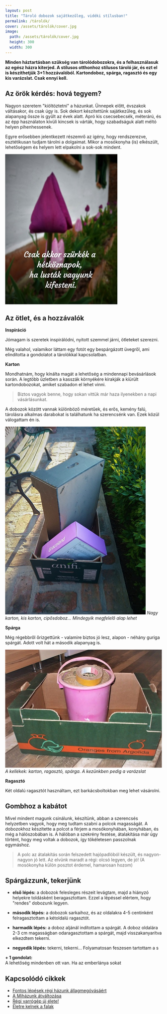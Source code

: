 ```yaml
---
layout: post
title: "Tároló dobozok sajátkezűleg, vidéki stílusban!" 
permalink: /tárolók/
cover: /assets/tárolók/cover.jpg
image:
  path: /assets/tárolók/cover.jpg
  height: 300
  width: 300
---
```


 **Minden háztartásban szükség van tárolódobozokra, és a felhasználasuk az egész házra kiterjed. A stílusos otthonhoz stílusos tároló jár, és ezt el is készíthetjük 3+1 hozzávalóból. Kartondoboz, spárga, ragasztó és egy kis varázslat. Csak ennyi kell.** 



## Az örök kérdés: hová tegyem?


Nagyon szeretem "kiöltöztetni" a házunkat. Ünnepek előtt, évszakok váltásakor, és csak úgy is. Sok dekort készítettünk sajátkezűleg, és sok alapanyag össze is gyűlt az évek alatt. Apró kis csecsebecsék, méterárú, és az épp használaton kívüli kincsek is várták, hogy szabadságuk alatt méltó helyen pihenhessenek.

Egyre erősebben jelentkezett részemrő az igény, hogy rendszerezve, esztétikusan tudjam tárolni a dolgaimat. Mikor a mosókonyha (is) elkészült, lehetőségem és helyem lett elpakolni a sok-sok  mindent.


![tulipán](/assets/tárolók/IMG_20190416_095143.jpg)



## Az ötlet, és a hozzávalók


**Inspiráció**

Jómagam is szeretek inspirálódni, nyitott szemmel járni, ötleteket szerezni. 

Még valahol, valamikor láttam egy fotót egy bespárgázott üvegről, ami elindította a gondolatot a tárolókkal kapcsolatban.


**Karton**

Mondhatnám, hogy kínálta magát a lehetőség a mindennapi bevásárlások során. A legtöbb üzletben a kasszák környékére kirakják a kiürült kartondobozokat, amiket szabadon el lehet vinni.

> Biztos vagyok benne, hogy sokan vittük már haza ilyenekben a napi vásárlásunkat. 

A dobozok között vannak különböző méretűek, és erős, kemény falú, tárolásra alkalmas darabokat is találhatunk ha szerencsénk van. Ezek közül válogattam én is. 

![dobozok](/assets/tárolók/IMG_20190416_071347.jpg)
_Nagy karton, kis karton, cipősdoboz... Mindegyik megfelelő alap lehet_


**Spárga**

Még régebbről őrizgettünk - valamire biztos jó lesz, alapon - néhány guriga spárgát. Adott volt hát a második alapanyag is. 

![doboz](/assets/tárolók/DSCF2347.JPG)
_A kellékek: karton, ragasztó, spárga. A kezünkben pedig a varázslat_




**Ragasztó**

Két oldalú ragasztót használtam, ezt barkácsboltokban meg lehet vásárolni.

## Gombhoz a kabátot

Mivel mindent magunk csinálunk, készítünk, abban a szerencsés helyzetben vagyok, hogy meg tudtam szabni a polcok magasságát. A dobozokhoz készítette a polcot a férjem a mosókonyhában, konyhában, és még a hálószobában is. A hálóban a szekrény festése, átalakítása már úgy történt, hogy meg voltak a dobozok, így tökéletesen passzolnak egymáshoz.

> A polc az átalakítás során felszedett hajópadlóból készült, és nagyon-nagyon jó lett. Az elvünk maradt a régi: olcsó legyen, de jó! 
(A mosókonyha külön posztot érdemel, hamarosan hozom) 


## Spárgázzunk, tekerjünk


* **első lépés:** a dobozok felesleges részeit levágtam, majd a hiányzó helyekre toldásként beragasztottam. Ezzel a lépéssel elértem, hogy "rendes" dobozunk legyen.

* **második lépés:** a dobozok sarkaihoz, és az oldalakra 4-5 centinként felragasztottam a kétoldalú ragasztót.

* **harmadik lépés:** a doboz aljánál indítottam a spárgát. A doboz oldalára 2-3 cm magasságban odaragasztottam a spárgát, majd visszakanyarítva elkezdtem tekerni.

* **negyedik lépés:** tekerni, tekerni... Folyamatosan feszesen tartottam a s


























 **+ 1 gondolat:**  
A lehetőség mindenben ott van. Ha az emberlánya sokat 


## Kapcsolódó cikkek


* [Fontos lépések régi házunk állagmegóvásáért](/2019-04-03/állagmegóvás)
* [A Miházunk átváltozása](/2019-03-20/költözés)
* [Régi varrógép új élete!](/2019-02-12/varrogepasztal)
* [Életre kelnek a falak](/2019-03-01/színesfalak)





 
